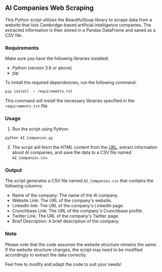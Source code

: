 ## AI Companies Web Scraping

This Python script utilizes the BeautifulSoup library to scrape data from a website that lists Cambridge-based artificial intelligence companies. The extracted information is then stored in a Pandas DataFrame and saved as a CSV file.

### Requirements

Make sure you have the following libraries installed:

- Python (version 3.6 or above)
- pip

To install the required dependencies, run the following command:

```bash
pip install -r requirements.txt
```

This command will install the necessary libraries specified in the `requirements.txt` file.

### Usage

1. Run the script using Python:

```python
python AI_Companies.py
```

2. The script will fetch the HTML content from  the [URL](https://futurology.life/101-most-innovative-cambridge-based-artificial-intelligence-companies/), extract information about AI companies, and save the data to a CSV file named `AI_Companies.csv`.

### Output

The script generates a CSV file named `AI_Companies.csv` that contains the following columns:

- Name of the company: The name of the AI company.
- Website Link: The URL of the company's website.
- LinkedIn link: The URL of the company's LinkedIn page.
- Crunchbase Link: The URL of the company's Crunchbase profile.
- Twitter Link: The URL of the company's Twitter page.
- Brief Description: A brief description of the company.

### Note

Please note that the code assumes the website structure remains the same. If the website structure changes, the script may need to be modified accordingly to extract the data correctly.

Feel free to modify and adapt the code to suit your needs!